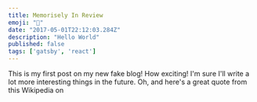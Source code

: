 ```yaml
---
title: Memorisely In Review
emoji: "📝" 
date: "2017-05-01T22:12:03.284Z"
description: "Hello World"
published: false 
tags: ['gatsby', 'react']
---
```


This is my first post on my new fake blog! How exciting! I'm sure I'll write a lot more interesting things in the future. Oh, and here's a great quote from this Wikipedia on


